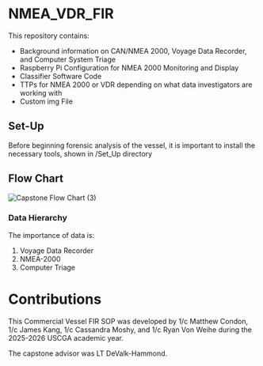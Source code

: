 # NMEA_VDR_FIR
This repository contains:
- Background information on CAN/NMEA 2000, Voyage Data Recorder, and Computer System Triage
- Raspberry Pi Configuration for NMEA 2000 Monitoring and Display
- Classifier Software Code
- TTPs for NMEA 2000 or VDR depending on what data investigators are working with
- Custom img File

## Set-Up
Before beginning forensic analysis of the vessel, it is important to install the necessary tools, shown in /Set_Up directory

## Flow Chart
![Capstone Flow Chart (3)](https://github.com/user-attachments/assets/112fe4c6-cb1f-4685-849a-dfb20c418da4)

### Data Hierarchy
The importance of data is:
1. Voyage Data Recorder
2. NMEA-2000
3. Computer Triage

# Contributions
This Commercial Vessel FIR SOP was developed by 1/c Matthew Condon, 1/c James Kang, 1/c Cassandra Moshy, and 1/c Ryan Von Weihe during the 2025-2026 USCGA academic year.

The capstone advisor was LT DeValk-Hammond.
